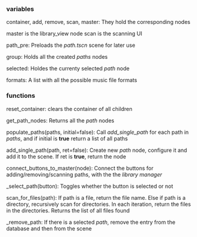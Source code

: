 ### variables
container, add, remove, scan, master:
They hold the corresponding nodes

master is the library_view node
scan is the scanning UI

path_pre:
Preloads the *path.tscn* scene for later use

group:
Holds all the created *paths* nodes

selected:
Holdes the currenty selected *path* node

formats:
A list with all the possible music file formats



### functions
reset_container:
clears the container of all children

get_path_nodes:
Returns all the *path* nodes

populate_paths(paths, initial=false):
Call *add_single_path* for each path in *paths*, and if initial is **true** return a list of all paths

add_single_path(path, ret=false):
Create new *path* node, configure it and add it to the scene. If ret is **true**, return the node

connect_buttons_to_master(node):
Connect the buttons for adding/removing/scanning paths, with the the *library manager*

\_select_path(button):
Toggles whether the button is selected or not

scan_for_files(path):
If path is a file,  return the file name.
Else if path is a directory, recursively scan for directories. In each  iteration, return the files in the directories. Returns the list of all files found

\_remove_path:
If there is a selected *path*, remove the entry from the database and then from the scene